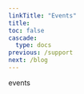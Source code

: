 ```yaml
---
linkTitle: "Events"
title: 
toc: false
cascade:
  type: docs
previous: /support
next: /blog
---
```

events
